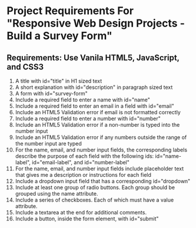 # Project Requirements For "Responsive Web Design Projects - Build a Survey Form"

## Requirements: Use Vanila HTML5, JavaScript, and CSS3

1. A title with id="title" in H1 sized text
1. A short explanation with id="description" in paragraph sized text
1. A form with id="survey-form"
1. Include a required field to enter a name with id="name"
1. Include a required field to enter an email in a field with id="email"
1. Include an HTML5 Validation error if email is not formatted correctly
1. Include a required field to enter a number with id="number"
1. Include an HTML5 Validation error if a non-number is typed into the number input
1. Include an HTML5 Validation error if any numbers outside the range of the number input are typed
1. For the name, email, and number input fields, the corresponding labels describe the purpose of each field with the following ids: id="name-label", id="email-label", and id="number-label"
1. For the name, email, and number input fields include placeholder text that gives me a description or instructions for each field
1. Include a dropdown input field that has a corresponding id="dropdown"
1. Include at least one group of radio buttons. Each group should be grouped using the name attribute.
1. Include a series of checkboxes. Each of which must have a value attribute.
1. Include a textarea at the end for additional comments.
1. Include a button, inside the form element, with id="submit"
